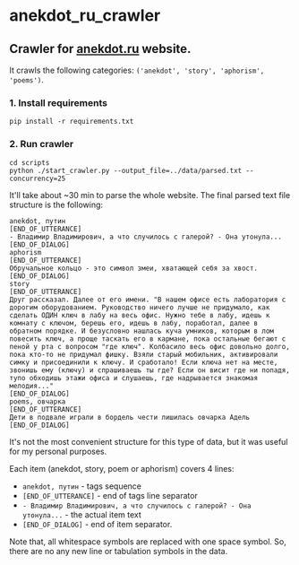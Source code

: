 # anekdot_ru_crawler
## Crawler for [anekdot.ru](anekdot.ru) website.

It crawls the following categories:
`('anekdot', 'story', 'aphorism', 'poems')`.

### 1. Install requirements
```shell script
pip install -r requirements.txt
```

### 2. Run crawler
```shell script
cd scripts
python ./start_crawler.py --output_file=../data/parsed.txt --concurrency=25
```

It'll take about ~30 min to parse the whole website.
The final parsed text file structure is the following:

```text
anekdot, путин
[END_OF_UTTERANCE]
- Владимир Владимирович, а что случилось с галерой? - Она утонула...
[END_OF_DIALOG]
aphorism
[END_OF_UTTERANCE]
Обручальное кольцо - это символ змеи, хватающей себя за хвост.
[END_OF_DIALOG]
story
[END_OF_UTTERANCE]
Друг рассказал. Далее от его имени. "В нашем офисе есть лаборатория с дорогим оборудованием. Руководство ничего лучше не придумало, как сделать ОДИН ключ в лабу на весь офис. Нужно тебе в лабу, идешь к комнату с ключом, берешь его, идешь в лабу, поработал, далее в обратном порядке. И безусловно нашлась куча умников, которым в лом повесить ключ, а проще таскать его в кармане, пока остальные бегают с пеной у рта с вопросом "где ключ". Колбасило весь офис довольно долго, пока кто-то не придумал фишку. Взяли старый мобильник, активировали симку и присоединили к ключу. И сработало! Если ключа нет на месте, звонишь ему (ключу) и спрашиваешь ты где? Если он висит где ни попадя, тупо обходишь этажи офиса и слушаешь, где надрывается знакомая мелодия..."
[END_OF_DIALOG]
poems, овчарка
[END_OF_UTTERANCE]
Дети в подвале играли в бордель чести лишилась овчарка Адель
[END_OF_DIALOG]
```
It's not the most convenient structure for this type of data, but it was useful
for my personal purposes.

Each item (anekdot, story, poem or aphorism) covers 4 lines:
- `anekdot, путин` - tags sequence
- `[END_OF_UTTERANCE]` - end of tags line separator
- `- Владимир Владимирович, а что случилось с галерой? - Она утонула...` - the actual item text
- `[END_OF_DIALOG]` - end of item separator.

Note that, all whitespace symbols are replaced with one space symbol. So, there are no
any new line or tabulation symbols in the data.
